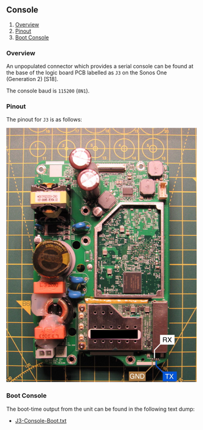 ## Console

1. [Overview](#overview)
1. [Pinout](#pinout)
1. [Boot Console](#boot-console)

### Overview

An unpopulated connector which provides a serial console can be found at the
base of the logic board PCB labelled as `J3` on the Sonos One (Generation 2)
[S18].

The console baud is `115200` (`8N1`).

### Pinout

The pinout for `J3` is as follows:

![UART / Console Pinout](./images/photographs/ports-uart.jpg?raw=true)

### Boot Console

The boot-time output from the unit can be found in the following text dump:

* [J3-Console-Boot.txt](./dumps/j3-console-boot.txt)
